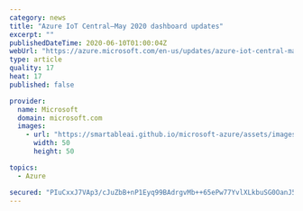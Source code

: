 ```yaml
---
category: news
title: "Azure IoT Central—May 2020 dashboard updates"
excerpt: ""
publishedDateTime: 2020-06-10T01:00:04Z
webUrl: "https://azure.microsoft.com/en-us/updates/azure-iot-central-may-2020-dashboard-updates/"
type: article
quality: 17
heat: 17
published: false

provider:
  name: Microsoft
  domain: microsoft.com
  images:
    - url: "https://smartableai.github.io/microsoft-azure/assets/images/organizations/microsoft.com-50x50.jpg"
      width: 50
      height: 50

topics:
  - Azure

secured: "PIuCxxJ7VAp3/cJuZbB+nP1Eyq99BAdrgvMb++65ePw77YvlXLkbuSG0OanJ5uXe1NhHZOsA4I9p/CQU3PRB84kdKZR/5ZN6mvvII6WTjSylvmlOb71Qo+T7GU4WkO47wWbG/hslo3EJbMDMVePWX/BHnLEjGY/dEfYAkbTrkqMkfnmkPiILwws2Ngf7Q7qTY2LBjPtjJeuMCvNGod79b2UZuo6E2wYHAny63Jv/KZxDt9XOG8wTBWREwE9C64PbTQp/I2MMmMS2BBuGxEVXe+5a5MkGPIYwZa5gpOSziWJXn0J0edXt6ZicZbYDdwl/c1TLa4VVH5TLZUARP0NuNg==;LTz5CaSUeudwkJr59uZEmA=="
---
```


